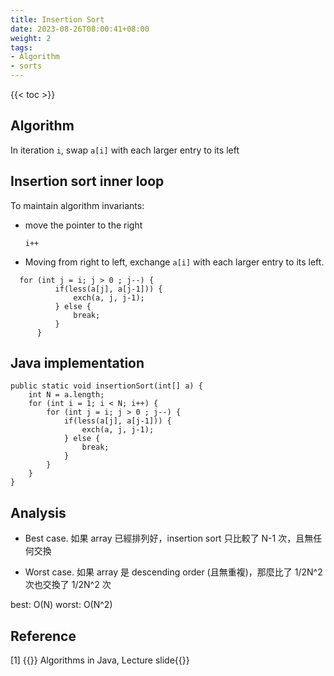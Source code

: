 ```yaml
---
title: Insertion Sort
date: 2023-08-26T08:00:41+08:00
weight: 2
tags:
- Algorithm
- sorts
---
```


{{< toc >}}



## Algorithm

In iteration `i`, swap `a[i]` with each larger entry to its left



## Insertion sort inner loop

To maintain algorithm invariants:

- move the pointer to the right

  `i++`

- Moving from right to left, exchange `a[i]` with each larger entry to its left.

```
  for (int j = i; j > 0 ; j--) {
          if(less(a[j], a[j-1])) {
              exch(a, j, j-1);
          } else {
              break;
          }
      }
```



## Java implementation

```
public static void insertionSort(int[] a) {
    int N = a.length;
    for (int i = 1; i < N; i++) {
        for (int j = i; j > 0 ; j--) {
            if(less(a[j], a[j-1])) {
                exch(a, j, j-1);
            } else {
                break;
            }
        }
    }
}
```

## Analysis

- Best case. 如果 array 已經排列好，insertion sort 只比較了 N-1 次，且無任何交換

- Worst case. 如果 array 是 descending order (且無重複)，那麼比了 1/2N^2次也交換了 1/2N^2 次

best: O(N)
worst: O(N^2)



## Reference

<div id="refer-anchor-1"></div>

[1] {{<ref-out href="https://algs4.cs.princeton.edu/lectures/keynote/21ElementarySorts.pdf">}} Algorithms in Java, Lecture slide{{</ref-out>}}

